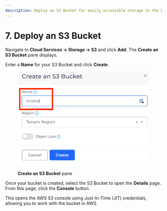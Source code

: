 ```yaml
---
description: Deploy an S3 Bucket for easily accessible storage in the DuploCloud Portal
---
```


# 7. Deploy an S3 Bucket

Navigate to **Cloud Services -> Storage -> S3** and click **Add**.  The **Create an S3 Bucket** pane displays.

Enter a **Name** for your S3 Bucket and click **Create**.

<figure><img src="../../../.gitbook/assets/s3.png" alt=""><figcaption><p><strong>Create an S3 Bucket</strong> pane</p></figcaption></figure>

Once your bucket is created, select the S3 Bucket to open the **Details** page. From this page, click the **Console** button.

This opens the AWS S3 console using Just-In-Time (JIT) credentials, allowing you to work with the bucket in AWS.
